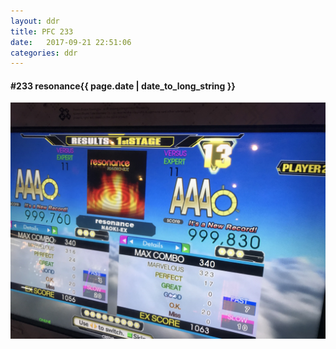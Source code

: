 ```yaml
---
layout: ddr
title: PFC 233
date:   2017-09-21 22:51:06
categories: ddr
---
```


#### **#233** resonance<span class="pull-right">{{ page.date | date_to_long_string }}</span>
![](/images/pfc/233_resonance.jpg)
